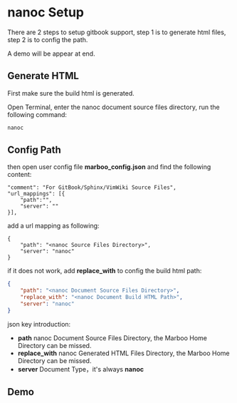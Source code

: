 # nanoc Setup

<!-- create time: 2015-08-07 06:15:39  -->

<!-- This file is created by Marboo<http://marboo.io> template file $MARBOO_HOME/.media/starts/default.md
本文件由 Marboo<http://marboo.io> 模板文件 $MARBOO_HOME/.media/starts/default.md 创建 -->

There are 2 steps to setup gitbook support, step 1 is to generate html files, step 2 is to config the path.

A demo will be appear at end.

## Generate HTML

First make sure the build html is generated.

Open Terminal, enter the nanoc document source files directory, run the following command:

```sh
nanoc
```

## Config Path

then open user config file **marboo_config.json** and find the following content:

    "comment": "For GitBook/Sphinx/VimWiki Source Files",
    "url_mappings": [{
        "path":"",
        "server": ""
    }],


add a url mapping as following:

    {
        "path": "<nanoc Source Files Directory>",
        "server": "nanoc"
    }

if it does not work, add **replace_with** to config the build html path:

```json
{
    "path": "<nanoc Document Source Files Directory>",
    "replace_with": "<nanoc Document Build HTML Path>",
    "server": "nanoc"
}
```

json key introduction:

- **path** nanoc Document Source Files Directory, the Marboo Home Directory can be missed.
- **replace_with** nanoc Generated HTML Files Directory, the Marboo Home Directory can be missed.
- **server** Document Type，it's always **nanoc**

## Demo

